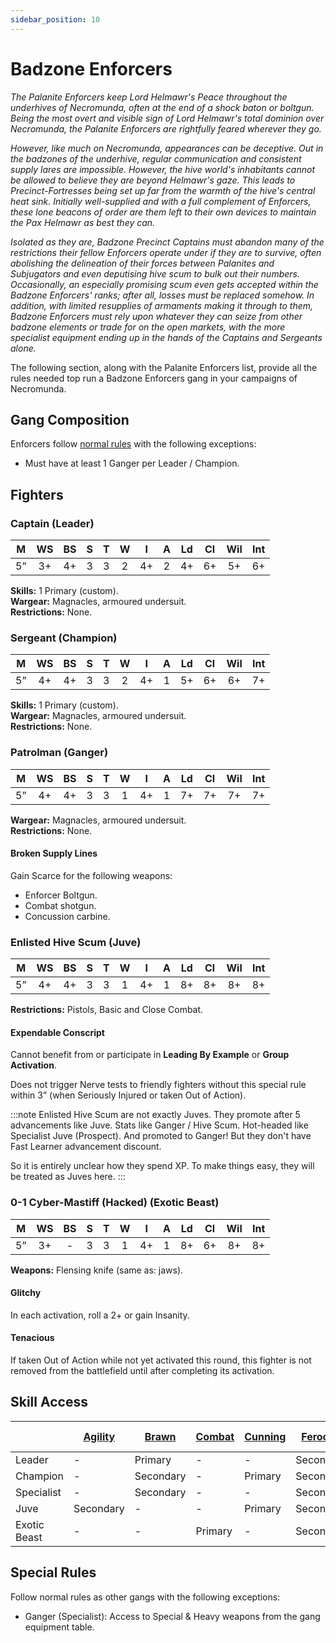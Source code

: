 ```yaml
---
sidebar_position: 10
---
```


# Badzone Enforcers

_The Palanite Enforcers keep Lord Helmawr's Peace throughout the underhives of Necromunda, often at the end of a shock baton or boltgun. Being the most overt and visible sign of Lord Helmawr's total dominion over Necromunda, the Palanite Enforcers are rightfully feared wherever they go._

_However, like much on Necromunda, appearances can be deceptive. Out in the badzones of the underhive, regular communication and consistent supply lares are impossible. However, the hive world's inhabitants cannot be allowed to believe they are beyond Helmawr's gaze. This leads to Precinct-Fortresses being set up far from the warmth of the hive's central heat sink. Initially well-supplied and with a full complement of Enforcers, these lone beacons of order are them left to their own devices to maintain the Pax Helmawr as best they can._

_Isolated as they are, Badzone Precinct Captains must abandon many of the restrictions their fellow Enforcers operate under if they are to survive, often abolishing the delineation of their forces between Palanites and Subjugators and even deputising hive scum to bulk out their numbers. Occasionally, an especially promising scum even gets accepted within the Badzone Enforcers' ranks; after all, losses must be replaced somehow. In addition, with limited resupplies of armaments making it through to them, Badzone Enforcers must rely upon whatever they can seize from other badzone elements or trade for on the open markets, with the more specialist equipment ending up in the hands of the Captains and Sergeants alone._

The following section, along with the Palanite Enforcers list, provide all the rules needed top run a Badzone Enforcers gang in your campaigns of Necromunda.

## Gang Composition

Enforcers follow [normal rules](/docs/founding-a-gang/gang-creation) with the following exceptions:

- Must have at least 1 Ganger per Leader / Champion.

## Fighters

<FighterCard cost="125">

### Captain (Leader)

| M   | WS  | BS  | S   | T   | W   | I   | A   | Ld  | Cl  | Wil | Int |
| :-: | :-: | :-: | :-: | :-: | :-: | :-: | :-: | :-: | :-: | :-: | :-: |
| 5”  | 3+  | 4+  | 3   | 3   | 2   | 4+  | 2   | 4+  | 6+  | 5+  | 6+  |

**Skills:** 1 Primary (custom).  
**Wargear:** Magnacles, armoured undersuit.  
**Restrictions:** None.

</FighterCard>

<FighterCard cost="85">

### Sergeant (Champion)

| M   | WS  | BS  | S   | T   | W   | I   | A   | Ld  | Cl  | Wil | Int |
| :-: | :-: | :-: | :-: | :-: | :-: | :-: | :-: | :-: | :-: | :-: | :-: |
| 5”  | 4+  | 4+  | 3   | 3   | 2   | 4+  | 1   | 5+  | 6+  | 6+  | 7+  |

**Skills:** 1 Primary (custom).  
**Wargear:** Magnacles, armoured undersuit.  
**Restrictions:** None.

</FighterCard>

<FighterCard cost="55">

### Patrolman (Ganger)

| M   | WS  | BS  | S   | T   | W   | I   | A   | Ld  | Cl  | Wil | Int |
| :-: | :-: | :-: | :-: | :-: | :-: | :-: | :-: | :-: | :-: | :-: | :-: |
| 5”  | 4+  | 4+  | 3   | 3   | 1   | 4+  | 1   | 7+  | 7+  | 7+  | 7+  |

**Wargear:** Magnacles, armoured undersuit.  
**Restrictions:** None.

#### Broken Supply Lines

Gain Scarce for the following weapons:

- Enforcer Boltgun.
- Combat shotgun.
- Concussion carbine.

</FighterCard>

<FighterCard cost="30">

### Enlisted Hive Scum (Juve)

| M   | WS  | BS  | S   | T   | W   | I   | A   | Ld  | Cl  | Wil | Int |
| :-: | :-: | :-: | :-: | :-: | :-: | :-: | :-: | :-: | :-: | :-: | :-: |
| 5”  | 4+  | 4+  | 3   | 3   | 1   | 4+  | 1   | 8+  | 8+  | 8+  | 8+  |

**Restrictions:** Pistols, Basic and Close Combat.

#### Expendable Conscript

Cannot benefit from or participate in **Leading By Example** or **Group Activation**.

Does not trigger Nerve tests to friendly fighters without this special rule within 3” (when Seriously Injured or taken Out of Action).

:::note
Enlisted Hive Scum are not exactly Juves. They promote after 5 advancements like Juve. Stats like Ganger / Hive Scum. Hot-headed like Specialist Juve (Prospect). And promoted to Ganger! But they don't have Fast Learner advancement discount.

So it is entirely unclear how they spend XP. To make things easy, they will be treated as Juves here.
:::

</FighterCard>

<FighterCard cost="100">

### 0-1 Cyber-Mastiff (Hacked) (Exotic Beast)

| M   | WS  | BS  | S   | T   | W   | I   | A   | Ld  | Cl  | Wil | Int |
| :-: | :-: | :-: | :-: | :-: | :-: | :-: | :-: | :-: | :-: | :-: | :-: |
| 5”  | 3+  | -   | 3   | 3   | 1   | 4+  | 1   | 8+  | 6+  | 8+  | 8+  |

**Weapons:** Flensing knife (same as: jaws).

#### Glitchy

In each activation, roll a 2+ or gain Insanity.

#### Tenacious

If taken Out of Action while not yet activated this round, this fighter is not removed from the battlefield until after completing its activation.

</FighterCard>

## Skill Access

|            | [Agility](/docs/gang-fighters-and-their-weaponry/skills/#agility)   | [Brawn](/docs/gang-fighters-and-their-weaponry/skills/#brawn)     | [Combat](/docs/gang-fighters-and-their-weaponry/skills/#combat)  | [Cunning](/docs/gang-fighters-and-their-weaponry/skills/#cunning) | [Ferocity](/docs/gang-fighters-and-their-weaponry/skills/#ferocity)  | [Leadership](/docs/gang-fighters-and-their-weaponry/skills/#leadership) | [Shooting](/docs/gang-fighters-and-their-weaponry/skills/#shooting) | Palanite Drill |
| :--------- | --------- | --------- | ------- | ------- | --------- | ---------- | -------- | -------------- |
| Leader     | -         | Primary   | -       | -       | Secondary | Secondary  | Primary  | Primary        |
| Champion   | -         | Secondary | -       | Primary | Secondary | Secondary  | Primary  | Primary        |
| Specialist | -         | Secondary | -       | -       | Secondary | -          | Primary  | Primary        |
| Juve       | Secondary | -         | -       | Primary | Secondary | -          | -        | -              |
| Exotic Beast        | -         | -         | Primary | -       | Secondary | -          | -        | -              |

## Special Rules

Follow normal rules as other gangs with the following exceptions:

- Ganger (Specialist): Access to Special & Heavy weapons from the gang equipment table.
